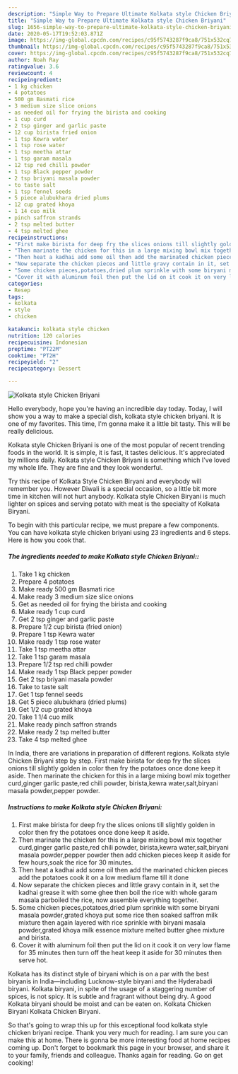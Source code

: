 ```yaml
---
description: "Simple Way to Prepare Ultimate Kolkata style Chicken Briyani"
title: "Simple Way to Prepare Ultimate Kolkata style Chicken Briyani"
slug: 1656-simple-way-to-prepare-ultimate-kolkata-style-chicken-briyani
date: 2020-05-17T19:52:03.871Z
image: https://img-global.cpcdn.com/recipes/c95f5743287f9ca8/751x532cq70/kolkata-style-chicken-briyani-recipe-main-photo.jpg
thumbnail: https://img-global.cpcdn.com/recipes/c95f5743287f9ca8/751x532cq70/kolkata-style-chicken-briyani-recipe-main-photo.jpg
cover: https://img-global.cpcdn.com/recipes/c95f5743287f9ca8/751x532cq70/kolkata-style-chicken-briyani-recipe-main-photo.jpg
author: Noah Ray
ratingvalue: 3.6
reviewcount: 4
recipeingredient:
- 1 kg chicken
- 4 potatoes
- 500 gm Basmati rice
- 3 medium size slice onions
- as needed oil for frying the birista and cooking
- 1 cup curd
- 2 tsp ginger and garlic paste
- 12 cup birista fried onion
- 1 tsp Kewra water
- 1 tsp rose water
- 1 tsp meetha attar
- 1 tsp garam masala
- 12 tsp red chilli powder
- 1 tsp Black pepper powder
- 2 tsp briyani masala powder
- to taste salt
- 1 tsp fennel seeds
- 5 piece alubukhara dried plums
- 12 cup grated khoya
- 1 14 cuo milk
- pinch saffron strands
- 2 tsp melted butter
- 4 tsp melted ghee
recipeinstructions:
- "First make birista for deep fry the slices onions till slightly golden in color then fry the potatoes once done keep it aside."
- "Then marinate the chicken for this in a large mixing bowl mix together curd,ginger garlic paste,red chili powder, birista,kewra water,salt,biryani masala powder,pepper powder then add chicken pieces keep it aside for few hours,soak the rice for 30 minutes."
- "Then heat a kadhai add some oil then add the marinated chicken pieces add the potatoes cook it on a low medium flame till it done"
- "Now separate the chicken pieces and little gravy contain in it, set the kadhai grease it with some ghee then boil the rice with whole garam masala parboiled the rice, now assemble everything together."
- "Some chicken pieces,potatoes,dried plum sprinkle with some biryani masala powder,grated khoya put some rice then soaked saffron milk mixture then again layered with rice sprinkle with biryani masala powder,grated khoya milk essence mixture melted butter ghee mixture and birista."
- "Cover it with aluminum foil then put the lid on it cook it on very low flame for 35 minutes then turn off the heat keep it aside for 30 minutes then serve hot."
categories:
- Resep
tags:
- kolkata
- style
- chicken

katakunci: kolkata style chicken
nutrition: 120 calories
recipecuisine: Indonesian
preptime: "PT22M"
cooktime: "PT2H"
recipeyield: "2"
recipecategory: Dessert

---
```



![Kolkata style Chicken Briyani](https://img-global.cpcdn.com/recipes/c95f5743287f9ca8/751x532cq70/kolkata-style-chicken-briyani-recipe-main-photo.jpg)

Hello everybody, hope you're having an incredible day today. Today, I will show you a way to make a special dish, kolkata style chicken briyani. It is one of my favorites. This time, I'm gonna make it a little bit tasty. This will be really delicious.

Kolkata style Chicken Briyani is one of the most popular of recent trending foods in the world. It is simple, it is fast, it tastes delicious. It's appreciated by millions daily. Kolkata style Chicken Briyani is something which I've loved my whole life. They are fine and they look wonderful.

Try this recipe of Kolkata Style Chicken Biryani and everybody will remember you. However Diwali is a special occasion, so a little bit more time in kitchen will not hurt anybody. Kolkata style Chicken Biryani is much lighter on spices and serving potato with meat is the specialty of Kolkata Biryani.


To begin with this particular recipe, we must prepare a few components. You can have kolkata style chicken briyani using 23 ingredients and 6 steps. Here is how you cook that.

##### The ingredients needed to make Kolkata style Chicken Briyani::

1. Take 1 kg chicken
1. Prepare 4 potatoes
1. Make ready 500 gm Basmati rice
1. Make ready 3 medium size slice onions
1. Get as needed oil for frying the birista and cooking
1. Make ready 1 cup curd
1. Get 2 tsp ginger and garlic paste
1. Prepare 1/2 cup birista (fried onion)
1. Prepare 1 tsp Kewra water
1. Make ready 1 tsp rose water
1. Take 1 tsp meetha attar
1. Take 1 tsp garam masala
1. Prepare 1/2 tsp red chilli powder
1. Make ready 1 tsp Black pepper powder
1. Get 2 tsp briyani masala powder
1. Take to taste salt
1. Get 1 tsp fennel seeds
1. Get 5 piece alubukhara (dried plums)
1. Get 1/2 cup grated khoya
1. Take 1 1/4 cuo milk
1. Make ready pinch saffron strands
1. Make ready 2 tsp melted butter
1. Take 4 tsp melted ghee


In India, there are variations in preparation of different regions. Kolkata style Chicken Briyani step by step. First make birista for deep fry the slices onions till slightly golden in color then fry the potatoes once done keep it aside. Then marinate the chicken for this in a large mixing bowl mix together curd,ginger garlic paste,red chili powder, birista,kewra water,salt,biryani masala powder,pepper powder. 

##### Instructions to make Kolkata style Chicken Briyani:

1. First make birista for deep fry the slices onions till slightly golden in color then fry the potatoes once done keep it aside.
1. Then marinate the chicken for this in a large mixing bowl mix together curd,ginger garlic paste,red chili powder, birista,kewra water,salt,biryani masala powder,pepper powder then add chicken pieces keep it aside for few hours,soak the rice for 30 minutes.
1. Then heat a kadhai add some oil then add the marinated chicken pieces add the potatoes cook it on a low medium flame till it done
1. Now separate the chicken pieces and little gravy contain in it, set the kadhai grease it with some ghee then boil the rice with whole garam masala parboiled the rice, now assemble everything together.
1. Some chicken pieces,potatoes,dried plum sprinkle with some biryani masala powder,grated khoya put some rice then soaked saffron milk mixture then again layered with rice sprinkle with biryani masala powder,grated khoya milk essence mixture melted butter ghee mixture and birista.
1. Cover it with aluminum foil then put the lid on it cook it on very low flame for 35 minutes then turn off the heat keep it aside for 30 minutes then serve hot.


Kolkata has its distinct style of biryani which is on a par with the best biryanis in India—including Lucknow-style biryani and the Hyderabadi biryani. Kolkata biryani, in spite of the usage of a staggering number of spices, is not spicy. It is subtle and fragrant without being dry. A good Kolkata biryani should be moist and can be eaten on. Kolkata Chicken Biryani Kolkata Chicken Biryani. 

So that's going to wrap this up for this exceptional food kolkata style chicken briyani recipe. Thank you very much for reading. I am sure you can make this at home. There is gonna be more interesting food at home recipes coming up. Don't forget to bookmark this page in your browser, and share it to your family, friends and colleague. Thanks again for reading. Go on get cooking!

